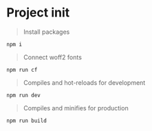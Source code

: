 # Project init

> Install packages

```
npm i
```

> Connect woff2 fonts

```
npm run cf
```

> Compiles and hot-reloads for development

```
npm run dev
```

> Compiles and minifies for production

```
npm run build
```
